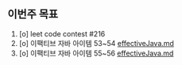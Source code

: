 ## 이번주 목표
1. [o] leet code contest #216
2. [o] 이팩티브 자바 아이템 53~54 [effectiveJava.md](https://github.com/Road-of-CODEr/stupid-week/blob/master/2020/11/week5/jh20s/effectiveJava.md)
3. [o] 이팩티브 자바 아이템 55~56 [effectiveJava.md](https://github.com/Road-of-CODEr/stupid-week/blob/master/2020/11/week5/jh20s/effectiveJava.md)

